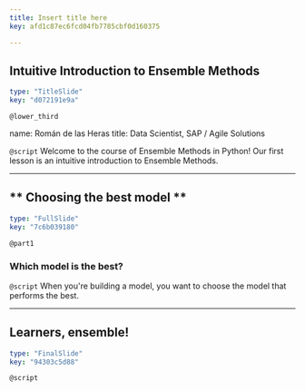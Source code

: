 ```yaml
---
title: Insert title here
key: afd1c87ec6fcd04fb7785cbf0d160375

---
```

## Intuitive Introduction to Ensemble Methods

```yaml
type: "TitleSlide"
key: "d072191e9a"
```

`@lower_third`

name: Román de las Heras
title: Data Scientist, SAP / Agile Solutions


`@script`
Welcome to the course of Ensemble Methods in Python!
Our first lesson is an intuitive introduction to Ensemble Methods.


---
## ** Choosing the best model **

```yaml
type: "FullSlide"
key: "7c6b039180"
```

`@part1`
### Which model is the best?


`@script`
When you're building a model, you want to choose the model that performs the best.


---
## Learners, ensemble!

```yaml
type: "FinalSlide"
key: "94303c5d88"
```

`@script`


